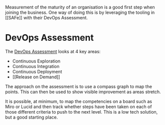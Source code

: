 Measurement of the maturity of an organisation is a good first step when joining the business. One way of doing this is by leveraging the tooling in [[SAFe]] with their DevOps Assessment.

# DevOps Assessment
The [DevOps Assessment](https://v5.scaledagileframework.com/blog/assess-your-devops-health-with-the-safe-devops-radar/) looks at 4 key areas:
- Continuous Exploration
- Continuous Integration
- Continuous Deployment
- [[Release on Demand]]

The approach on the assessment is to use a compass graph to map the points. This can then be used to show visible improvement as areas stretch.

It is possible, at minimum, to map the competencies on a board such as Miro or Lucid and then track whether steps have been taken on each of those different criteria to push to the next level. This is a low tech solution, but a good starting place.